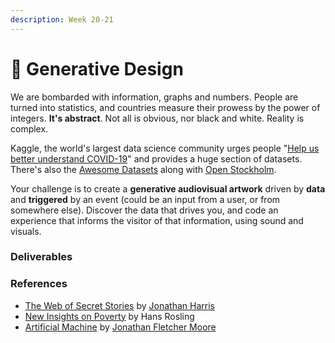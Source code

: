 ```yaml
---
description: Week 20-21
---
```


# 🥈 Generative Design

We are bombarded with information, graphs and numbers. People are turned into statistics, and countries measure their prowess by the power of integers. **It's abstract**. Not all is obvious, nor black and white. Reality is complex.

Kaggle, the world's largest data science community urges people "[Help us better understand COVID-19](https://www.kaggle.com/covid19)" and provides a huge section of datasets. There's also the [Awesome Datasets](https://github.com/awesomedata/awesome-public-datasets) along with [Open Stockholm](https://dataportalen.stockholm.se/dataportalen/). 

Your challenge is to create a **generative audiovisual artwork** driven by **data** and **triggered** by an event \(could be an input from a user, or from somewhere else\). Discover the data that drives you, and code an experience that informs the visitor of that information, using sound and visuals.

### Deliverables

### References

* [The Web of Secret Stories](https://www.ted.com/talks/jonathan_harris_the_web_s_secret_stories) by [Jonathan Harris](http://number27.org/)
* [New Insights on Poverty](https://www.ted.com/talks/hans_rosling_new_insights_on_poverty) by Hans Rosling
* [Artificial Machine](https://www.polygonfuture.com/akm) by [Jonathan Fletcher Moore](https://www.polygonfuture.com/)

